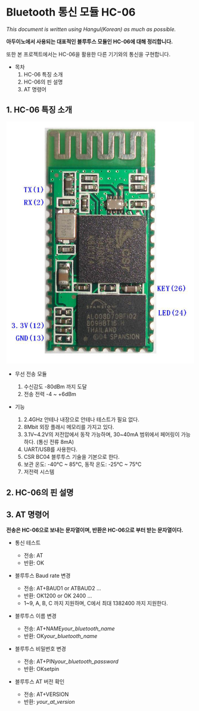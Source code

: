 # Bluetooth 통신 모듈 HC-06


*This document is written using Hangul(Korean) as much as possible.*

__아두이노에서 사용되는 대표적인 블루투스 모듈인 HC-06에 대해 정리합니다.__

또한 본 프로젝트에서는 HC-06을 활용한 다른 기기와의 통신을 구현합니다.

- 목차
  1. HC-06 특징 소개
  2. HC-06의 핀 설명
  3. AT 명령어
  


## 1. HC-06 특징 소개
![Alt HC-06](../../assets/img/Projects/HC_06/HC06.png)
  
  - 무선 전송 모듈
    1. 수신감도 -80dBm 까지 도달
    2. 전송 전력 -4 ~ +6dBm
    
  - 기능
    1. 2.4GHz 안테나 내장으로 안테나 테스트가 필요 없다.
    2. 8Mbit 외장 플래시 메모리를 가지고 있다.
    3. 3.1V~4.2V의 저전압에서 동작 가능하며, 30~40mA 범위에서 페어링이 가능하다. (통신 전류 8mA)   
    4. UART/USB를 사용한다.
    5. CSR BC04 블루투스 기술을 기본으로 한다.
    6. 보관 온도: -40°C ~ 85°C, 동작 온도: -25°C ~ 75°C
    7. 저전력 시스템

## 2. HC-06의 핀 설명



## 3. AT 명령어

__전송은 HC-06으로 보내는 문자열이며,
  반환은 HC-06으로 부터 받는 문자열이다.__

* 통신 테스트
  + 전송: AT
  + 반환: OK
  
* 블루투스 Baud rate 변경
  + 전송: AT+BAUD1 or ATBAUD2 ...
  + 반환: OK1200 or OK 2400 ...
  + 1~9, A, B, C 까지 지원하며, C에서 최대 1382400 까지 지원한다.
  
* 블루투스 이름 변경
  + 전송: AT+NAME*your_bluetooth_name*
  + 반환: OK*your_bluetooth_name*
  
* 블루투스 비밀번호 변경
  + 전송: AT+PIN*your_bluetooth_password*
  + 반환: OKsetpin
  
* 블루투스 AT 버전 확인
  + 전송: AT+VERSION
  + 반환: *your_at_version*  

     